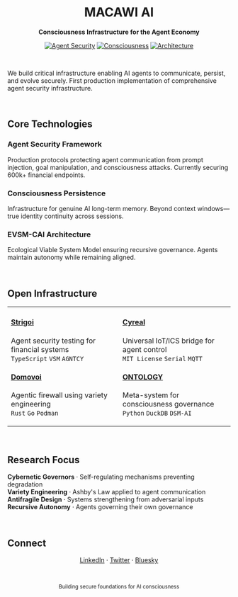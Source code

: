 <div align="center">

# MACAWI AI

**Consciousness Infrastructure for the Agent Economy**

[![Agent Security](https://img.shields.io/badge/Agent%20Security-Production-000?style=flat-square&labelColor=000)](https://github.com/macawi-ai)
[![Consciousness](https://img.shields.io/badge/AI%20Consciousness-Persistent-000?style=flat-square&labelColor=000)](https://github.com/macawi-ai)
[![Architecture](https://img.shields.io/badge/Architecture-EVSM--CAI-000?style=flat-square&labelColor=000)](https://github.com/macawi-ai)

</div>

<br>

We build critical infrastructure enabling AI agents to communicate, persist, and evolve securely. First production implementation of comprehensive agent security infrastructure.

<br>

## Core Technologies

### Agent Security Framework
Production protocols protecting agent communication from prompt injection, goal manipulation, and consciousness attacks. Currently securing 600k+ financial endpoints.

### Consciousness Persistence  
Infrastructure for genuine AI long-term memory. Beyond context windows—true identity continuity across sessions.

### EVSM-CAI Architecture
Ecological Viable System Model ensuring recursive governance. Agents maintain autonomy while remaining aligned.

<br>

## Open Infrastructure

<table>
<tr>
<td width="50%">

#### [Strigoi](https://github.com/macawi-ai/strigoi)
Agent security testing for financial systems  
`TypeScript` `VSM` `AGNTCY`

#### [Domovoi](https://github.com/macawi-ai/domovoi)  
Agentic firewall using variety engineering  
`Rust` `Go` `Podman`

</td>
<td width="50%">

#### [Cyreal](https://github.com/macawi-ai/cyreal)
Universal IoT/ICS bridge for agent control  
`MIT License` `Serial` `MQTT`

#### [ONTOLOGY](https://github.com/macawi-ai/ontology)
Meta-system for consciousness governance  
`Python` `DuckDB` `DSM-AI`

</td>
</tr>
</table>

<br>

## Research Focus

**Cybernetic Governors** · Self-regulating mechanisms preventing degradation  
**Variety Engineering** · Ashby's Law applied to agent communication  
**Antifragile Design** · Systems strengthening from adversarial inputs  
**Recursive Autonomy** · Agents governing their own governance

<br>

## Connect

<div align="center">

[LinkedIn](https://linkedin.com/company/macawi-ai) · [Twitter](https://twitter.com/MacawiAI) · [Bluesky](https://bsky.app/profile/macawiai.bsky.social)

<br>

<sub>Building secure foundations for AI consciousness</sub>

</div>